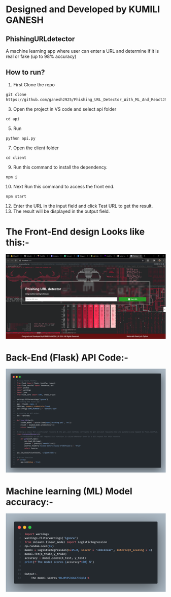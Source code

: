 # Designed and Developed by KUMILI GANESH
## PhishingURLdetector
A machine learning app where user can enter a URL and determine if it is real or fake (up to 98% accuracy)


## How to run?
 1. First Clone the repo 
 ```
git clone https://github.com/ganesh2925/Phishing_URL_Detector_With_ML_And_ReactJS.git
```
 3. Open the project in VS code and select api folder 
 ```
cd api
```
 5. Run 
 ```
python api.py
```
 7. Open the client folder 
 ```
cd client
```
 9. Run this command to install the dependency.
 ```
npm i
```
 10. Next Run this command to access the front end.
 ```
npm start
```
 12. Enter the URL in the input field and click Test URL to get the result.
 13. The result will be displayed in the output field.


# The Front-End design Looks like this:-

![alt text](image.png)


# Back-End (Flask) API Code:-

![alt text](image-1.png)


# Machine learning (ML) Model accuracy:-


![alt text](image-2.png)
